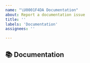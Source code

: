 ```yaml
---
name: "\U0001F4DA Documentation"
about: Report a documentation issue
title: ''
labels: 'Documentation'
assignees: ''

---
```


## 📚 Documentation

<!-- A clear and concise description of the issue. -->

